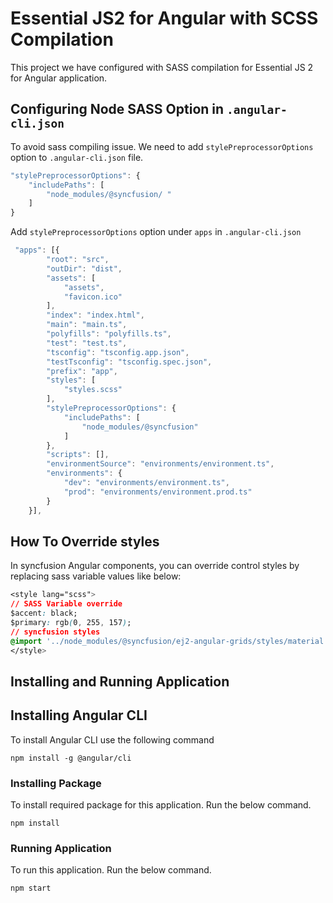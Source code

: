 # Essential JS2 for Angular with SCSS Compilation

This project we have configured with SASS compilation for Essential JS 2 for Angular application.

## Configuring Node SASS Option in `.angular-cli.json`

To avoid sass compiling issue. We need to add `stylePreprocessorOptions` option to `.angular-cli.json` file.

```js
"stylePreprocessorOptions": { 
    "includePaths": [ 
        "node_modules/@syncfusion/ " 
    ] 
}
```

Add `stylePreprocessorOptions` option under `apps` in `.angular-cli.json`


```js
 "apps": [{
        "root": "src",
        "outDir": "dist",
        "assets": [
            "assets",
            "favicon.ico"
        ],
        "index": "index.html",
        "main": "main.ts",
        "polyfills": "polyfills.ts",
        "test": "test.ts",
        "tsconfig": "tsconfig.app.json",
        "testTsconfig": "tsconfig.spec.json",
        "prefix": "app",
        "styles": [
            "styles.scss"
        ],
        "stylePreprocessorOptions": {
            "includePaths": [
                "node_modules/@syncfusion"
            ]
        },
        "scripts": [],
        "environmentSource": "environments/environment.ts",
        "environments": {
            "dev": "environments/environment.ts",
            "prod": "environments/environment.prod.ts"
        }
    }],
```

## How To Override styles

In syncfusion Angular components, you can override control styles by replacing sass variable values like below:

```css
<style lang="scss">
// SASS Variable override
$accent: black;
$primary: rgb(0, 255, 157);
// syncfusion styles
@import '../node_modules/@syncfusion/ej2-angular-grids/styles/material.scss';
</style>
```

## Installing and Running Application

## Installing Angular CLI

To install Angular CLI use the following command

```
npm install -g @angular/cli
```

### Installing Package 

To install required package for this application. Run the below command.

```
npm install
```

### Running Application

To run this application. Run the below command.

```
npm start
```
